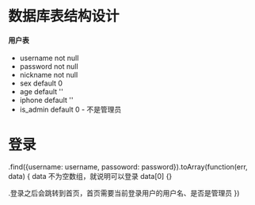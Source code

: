 # 数据库表结构设计

#### 用户表

- username  not null
- password  not null
- nickname  not null
- sex  default 0
- age  default ''
- iphone default ''
- is_admin default 0 - 不是管理员  

# 登录
.find({username: username, passoword: password}).toArray(function(err, data) {
  data 不为空数组，就说明可以登录
  data[0] {}

.登录之后会跳转到首页，首页需要当前登录用户的用户名、是否是管理员
})